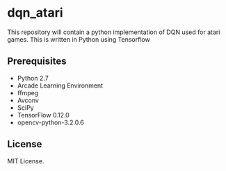 # dqn_atari
This repository will contain a python implementation of DQN used for atari games. This is written in Python using Tensorflow


## Prerequisites

- Python 2.7
- Arcade Learning Environment
- ffmpeg
- Avconv
- SciPy
- TensorFlow 0.12.0
- opencv-python-3.2.0.6

## License

MIT License.
